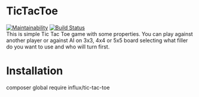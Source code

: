 # TicTacToe
[![Maintainability](https://api.codeclimate.com/v1/badges/9ffb759013e98761f2d3/maintainability)](https://codeclimate.com/github/InfluxOW/TicTacToe/maintainability)
[![Build Status](https://travis-ci.org/InfluxOW/TicTacToe.svg?branch=master)](https://travis-ci.org/InfluxOW/TicTacToe)\
This is simple Tic Tac Toe game with some properties. You can play against another player or against AI on 3x3, 4x4 or 5x5 board selecting what filler do you want to use and who will turn first.

# Installation
composer global require influx/tic-tac-toe